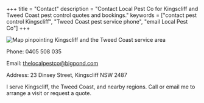 +++
title = "Contact"
description = "Contact Local Pest Co for Kingscliff and Tweed Coast pest control quotes and bookings."
keywords = ["contact pest control Kingscliff", "Tweed Coast pest service phone", "email Local Pest Co"]
+++

![Map pinpointing Kingscliff and the Tweed Coast service area](https://placehold.co/600x300?text=Service+Area "Map of Kingscliff service area")

Phone: 0405 508 035

Email: [thelocalpestco@bigpond.com](mailto:thelocalpestco@bigpond.com)

Address: 23 Dinsey Street, Kingscliff NSW 2487

I serve Kingscliff, the Tweed Coast, and nearby regions. Call or email me to arrange a visit or request a quote.
